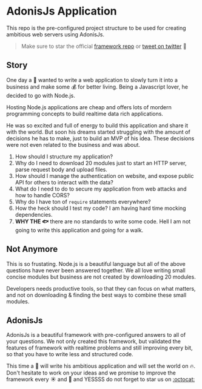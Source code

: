 # AdonisJs Application

This repo is the pre-configured project structure to be used for creating ambitious web servers using AdonisJs.

> Make sure to star the official [framework repo](https://github.com/adonisjs/adonis-framework) or [tweet on twitter](https://twitter.com/intent/tweet?url=http://adonisjs.com&text=I%20am%20using%20AdonisJs,%20a%20practical%20MVC%20framework%20for%20nodejs&hashtags=nodejs,adonisframework) :wave:

## Story

One day a :boy: wanted to write a web application to slowly turn it into a business and make some :moneybag: for better living. Being a Javascript lover, he decided to go with Node.js. 

Hosting Node.js applications are cheap and offers lots of mordern programming concepts to build realtime data rich applications.

He was so excited and full of energy to build this application and share it with the world. But soon his dreams started struggling with the amount of decisions he has to make, just to build an MVP of his idea. These decisions were not even related to the business and was about.

1. How should I structure my application?
2. Why do I need to download 20 modules just to start an HTTP server, parse request body and upload files.
3. How should I manage the authentication on website, and expose public API for others to interact with the data?
4. What do I need to do to secure my application from web attacks and how to handle CORS?
5. Why do I have ton of `require` statements everywhere?
6. How the heck should I test my code? I am having hard time mocking dependencies.
7. **WHY THE :fish:** there are no standards to write some code. Hell I am not going to write this application and going for a walk.


## Not Anymore

This is so frustating. Node.js is a beautiful language but all of the above questions have never been answered together. We all love writing small concise modules but business are not created by downloading 20 modules.

Developers needs productive tools, so that they can focus on what matters, and not on downloading & finding the best ways to combine these small modules. 

## AdonisJs

AdonisJs is a beautiful framework with pre-configured answers to all of your questions. We not only created this framework, but validated the features of framework with realtime problems and still improving every bit, so that you have to write less and structured code.

This time a :boy: will write his ambitious application and will set the world on :fire:. Don't hesitate to work on your ideas and we promise to improve the framework every :sunny: and :first_quarter_moon_with_face: and YESSSS do not forget to star us on [:octocat:](https://github.com/adonisjs/adonis-framework)


